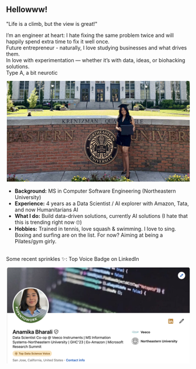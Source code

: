 ## Hellowww!

"Life is a climb, but the view is great!"

I’m an engineer at heart: I hate fixing the same problem twice and will happily spend extra time to fix it well once. 
<br> Future entrepreneur - naturally, I love studying businesses and what drives them. <br>
In love with experimentation — whether it’s with data, ideas, or biohacking solutions.<br> 
Type A, a bit neurotic <br>
<p align="center">
  <img src="Github_readme_1.jpg" alt="Snapshot" width="500">
</p>

- **Background:** MS in Computer Software Engineering (Northeastern University)
- **Experience:** 4 years as a Data Scientist / AI explorer with Amazon, Tata, and now Humanitarians AI
- **What I do:** Build data-driven solutions, currently AI solutions (I hate that this is trending right now 🙄)
- **Hobbies:** Trained in tennis, love squash & swimming. I love to sing. Boxing and surfing are on the list. For now? Aiming at being a Pilates/gym girly.

<br>Some recent sprinkles ✨: Top Voice Badge on LinkedIn
<p align="center">
  <img src="Achievements1.JPG" alt="Snapshot" width="500">
</p>
